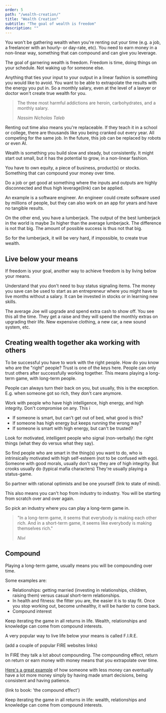 ```yaml
---
order: 5
path: "/wealth-creation/"
title: "Wealth Creation"
subtitle: "The goal of wealth is freedom"
description: ""
---
```


You won't be gathering wealth when you're renting out your time (e.g. a job, a freelancer with an hourly- or day-rate, etc). You need to earn money in a non-linear way, something that can compound and can give you leverage.

The goal of garnering wealth is freedom. Freedom is time, doing things on your schedule. Not waking up for someone else.

Anything that ties your input to your output in a linear fashion is something you would like to avoid. You want to be able to extrapolate the results with the energy you put in. So a monthly salary, even at the level of a lawyer or doctor won't create true wealth for you.

> The three most harmful addictions are heroin, carbohydrates, and a monthly salary.
> 
> <cite> Nassim Nicholas Taleb </cite>

Renting out time also means you're replaceable. If they teach it in a school or college, there are thousands like you being cranked out every year. All competing for the same job. In the future, this job can be replaced by robots or even AI.

Wealth is something you build slow and steady, but consistently. It might start out small, but it has the potential to grow, in a non-linear fashion.

You have to own equity, a piece of business, product(s) or stocks. Something that can compound your money over time.

Do a job or get good at something where the inputs and outputs are highly disconnected and thus high leverage(link) can be applied.

An example is a software engineer. An engineer could create software used by millions of people, but they can also work on an app for years and have no tangible results.

On the other end, you have a lumberjack. The output of the best lumberjack in the world is maybe 3x higher than the average lumberjack. The difference is not that big. The amount of possible success is thus not that big.

So for the lumberjack, it will be very hard, if impossible, to create true wealth.

## Live below your means

If freedom is your goal, another way to achieve freedom is by living below your means. 

Understand that you don't need to buy status signaling items. The money you save can be used to start as an entrepreneur where you might have to live months without a salary. It can be invested in stocks or in learning new skills.

The average Joe will upgrade and spend extra cash to show off. You see this all the time. They get a raise and they will spend the monthly extras on upgrading their life. New expensive clothing, a new car, a new sound system, etc.

## Creating wealth together aka working with others

To be successful you have to work with the right people. How do you know who are the "right" people? Trust is one of the keys here. People can only trust others after successfully working together. This means playing a long-term game, with long-term people. 

People can always turn their back on you, but usually, this is the exception. E.g. when someone got so rich, they don't care anymore.

Work with people who have high intelligence, high energy, and high integrity. Don't compromise on any. This i

- If someone is smart, but can't get out of bed, what good is this?
- If someone has high energy but keeps running the wrong way?
- If someone is smart with high energy, but can't be trusted?

Look for motivated, intelligent people who signal (non-verbally) the right things (what they do versus what they say). 

So find people who are smart in the thing(s) you want to do, who is intrinsically motivated with high self-esteem (not to be confused with ego). Someone with good morals, usually don't say they are of high integrity. But crooks usually do (typical mafia characters) They're usually playing a status-game.

So partner with rational optimists and be one yourself (link to state of mind).

This also means you can't hop from industry to industry. You will be starting from scratch over and over again.

So pick an industry where you can play a long-term game in. 

> "In a long-term game, it seems that everybody is making each other rich. And in a short-term game, it seems like everybody is making themselves rich." 
> 
> <cite>Nivi</cite>

## Compound

Playing a long-term game, usually means you will be compounding over time.

Some examples are:

- Relationships: getting married (investing in relationships, children, raising them) versus casual short-term relationships.
- In health and fitness: the fitter you are, the easier it is to stay fit. Once you stop working out, become unhealthy, it will be harder to come back.
- Compound interest

Keep iterating the game in all returns in life. Wealth, relationships and knowledge can come from compound interests.

A very popular way to live life below your means is called F.I.R.E.

(add a couple of popular FIRE websites links)

In FIRE they talk a lot about compounding. The compounding effect, return on return or earn money with money means that you extrapolate over time. 

[Here's a great example](https://pursuefire.com/the-power-of-compounding-the-rule-of-72/) of how someone with less money can eventually have a lot more money simply by having made smart decisions, being consistent and having patience.

(link to book: 'the compound effect')

Keep iterating the game in all returns in life: wealth, relationships and knowledge can come from compound interests.